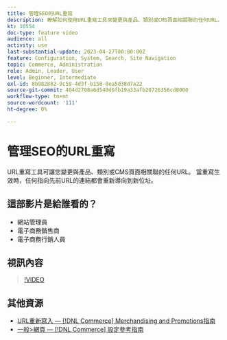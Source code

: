 ```yaml
---
title: 管理SEO的URL重寫
description: 瞭解如何使用URL重寫工具來變更與產品、類別或CMS頁面相關聯的任何URL。
kt: 10554
doc-type: feature video
audience: all
activity: use
last-substantial-update: 2023-04-27T00:00:00Z
feature: Configuration, System, Search, Site Navigation
topic: Commerce, Administration
role: Admin, Leader, User
level: Beginner, Intermediate
exl-id: 8b982882-9c59-4d3f-b158-8ea5d38d7a22
source-git-commit: 404d2708a6d540d6fb19a33afb20726356cd8000
workflow-type: tm+mt
source-wordcount: '111'
ht-degree: 0%

---
```


# 管理SEO的URL重寫

URL重寫工具可讓您變更與產品、類別或CMS頁面相關聯的任何URL。 當重寫生效時，任何指向先前URL的連結都會重新導向到新位址。

## 這部影片是給誰看的？

- 網站管理員
- 電子商務銷售商
- 電子商務行銷人員

## 視訊內容

>[!VIDEO](https://video.tv.adobe.com/v/343751?quality=12&learn=on)

## 其他資源

- [URL重新寫入 —  [!DNL Commerce] Merchandising and Promotions指南](https://experienceleague.adobe.com/docs/commerce-admin/marketing/seo/url-rewrites/url-rewrite.html)
- [一般>網頁 —  [!DNL Commerce] 設定參考指南](https://experienceleague.adobe.com/docs/commerce-admin/config/general/web.html)
